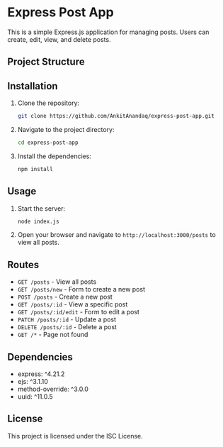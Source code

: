 # Express Post App

This is a simple Express.js application for managing posts. Users can create, edit, view, and delete posts.

## Project Structure



## Installation

1. Clone the repository:
    ```sh
    git clone https://github.com/AnkitAnandaq/express-post-app.git
    ```
2. Navigate to the project directory:
    ```sh
    cd express-post-app
    ```
3. Install the dependencies:
    ```sh
    npm install
    ```

## Usage

1. Start the server:
    ```sh
    node index.js
    ```
2. Open your browser and navigate to `http://localhost:3000/posts` to view all posts.

## Routes

- `GET /posts` - View all posts
- `GET /posts/new` - Form to create a new post
- `POST /posts` - Create a new post
- `GET /posts/:id` - View a specific post
- `GET /posts/:id/edit` - Form to edit a post
- `PATCH /posts/:id` - Update a post
- `DELETE /posts/:id` - Delete a post
- `GET /*` - Page not found

## Dependencies

- express: ^4.21.2
- ejs: ^3.1.10
- method-override: ^3.0.0
- uuid: ^11.0.5

## License

This project is licensed under the ISC License.
